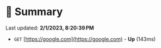 # 📖 Summary
Last updated: **2/1/2023, 8:20:39 PM**

- `GET` [https://google.com](https://google.com) - **Up** (143ms)

